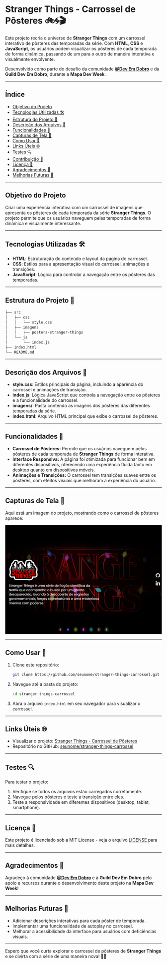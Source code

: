 # Stranger Things - Carrossel de Pôsteres 🚲🌀🎬

Este projeto recria o universo de **Stranger Things** com um carrossel interativo de pôsteres das temporadas da série. Com **HTML**, **CSS** e **JavaScript**, os usuários podem visualizar os pôsteres de cada temporada de forma dinâmica, passando de um para o outro de maneira interativa e visualmente envolvente.

Desenvolvido como parte do desafio da comunidade **[@Dev Em Dobro](https://github.com/devemdobro)** e da **Guild Dev Em Dobro**, durante a **Mapa Dev Week**.

---

## Índice

- [Objetivo do Projeto](#objetivo-do-projeto-)
- [Tecnologias Utilizadas 🛠️](#tecnologias-utilizadas-)
- [Estrutura do Projeto 📂](#estrutura-do-projeto-)
- [Descrição dos Arquivos 📄](#descrição-dos-arquivos-)
- [Funcionalidades 🌟](#funcionalidades-)
- [Capturas de Tela 🎨](#capturas-de-tela-)
- [Como Usar 🚀](#como-usar-)
- [Links Úteis 🌐](#links-úteis-)
- [Testes 🔍](#testes-)
- [Contribuição 🤝](#contribuição-)
- [Licença 📜](#licença-)
- [Agradecimentos 🙏](#agradecimentos-)
- [Melhorias Futuras 🚧](#melhorias-futuras-)

---

## Objetivo do Projeto

Criar uma experiência interativa com um carrossel de imagens que apresenta os pôsteres de cada temporada da série **Stranger Things**. O projeto permite que os usuários naveguem pelas temporadas de forma dinâmica e visualmente interessante.

---

## Tecnologias Utilizadas 🛠️

- **HTML**: Estruturação do conteúdo e layout da página do carrossel.
- **CSS**: Estilos para a apresentação visual do carrossel, animações e transições.
- **JavaScript**: Lógica para controlar a navegação entre os pôsteres das temporadas.

---

## Estrutura do Projeto 📂

```
├── src
│   ├── css
│   │   └── style.css
│   ├── imagens
│   │   ├── posters-stranger-things
│   └── js
│       └── index.js
├── index.html
└── README.md
```

---

## Descrição dos Arquivos 📄

- **style.css**: Estilos principais da página, incluindo a aparência do carrossel e animações de transição.
- **index.js**: Lógica JavaScript que controla a navegação entre os pôsteres e a funcionalidade do carrossel.
- **imagens/**: Pasta contendo as imagens dos pôsteres das diferentes temporadas da série.
- **index.html**: Arquivo HTML principal que exibe o carrossel de pôsteres.

---

## Funcionalidades 🌟

- **Carrossel de Pôsteres:** Permite que os usuários naveguem pelos pôsteres de cada temporada de **Stranger Things** de forma interativa.
- **Interface Responsiva:** A página foi otimizada para funcionar bem em diferentes dispositivos, oferecendo uma experiência fluida tanto em desktop quanto em dispositivos móveis.
- **Animações e Transições:** O carrossel tem transições suaves entre os pôsteres, com efeitos visuais que melhoram a experiência do usuário.

---

## Capturas de Tela 🎨

Aqui está um imagem do projeto, mostrando como o carrossel de pôsteres aparece:

![Carrossel de Pôsteres](imagem-stranger-things.png)

---

## Como Usar 🚀

1. Clone este repositório:
   ```bash
   git clone https://github.com/seunome/stranger-things-carrossel.git
   ```
2. Navegue até a pasta do projeto:
   ```bash
   cd stranger-things-carrossel
   ```
3. Abra o arquivo `index.html` em seu navegador para visualizar o carrossel.

---

## Links Úteis 🌐

- Visualizar o projeto: [Stranger Things - Carrossel de Pôsteres](https://paulapsox.github.io/stranger-things/)
- Repositório no GitHub: [seunome/stranger-things-carrossel](https://github.com/paulaPSOx/stranger-things) 

---

## Testes 🔍

Para testar o projeto:
1. Verifique se todos os arquivos estão carregados corretamente.
2. Navegue pelos pôsteres e teste a transição entre eles.
3. Teste a responsividade em diferentes dispositivos (desktop, tablet, smartphone).

---

## Licença 📜

Este projeto é licenciado sob a MIT License - veja o arquivo [LICENSE](https://github.com/seunome/stranger-things-carrossel/LICENSE) para mais detalhes.

---

## Agradecimentos 🙏

Agradeço à comunidade **[@Dev Em Dobro](https://github.com/devemdobro)** e à **Guild Dev Em Dobro** pelo apoio e recursos durante o desenvolvimento deste projeto na **Mapa Dev Week**!

---

## Melhorias Futuras 🚧

- Adicionar descrições interativas para cada pôster de temporada.
- Implementar uma funcionalidade de autoplay no carrossel.
- Melhorar a acessibilidade da interface para usuários com deficiências visuais.

---

Espero que você curta explorar o carrossel de pôsteres de **Stranger Things** e se divirta com a série de uma maneira nova! 🔮✨

